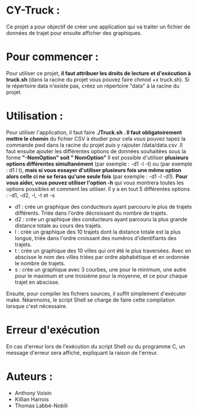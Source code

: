 # CY-Truck :
Ce projet a pour objectif de créer une application qui va traiter un fichier de données de trajet pour ensuite afficher des graphiques.

# Pour commencer :
Pour utiliser ce projet, **il faut attribuer les droits de lecture et d'exécution à truck.sh** (dans la racine du projet vous pouvez faire chmod +x truck.sh). Si le répertoire data n'existe pas, créez un répertoire "data" à la racine du projet.

# Utilisation :
Pour utiliser l'application, il faut faire **./Truck.sh **.** Il faut obligatoirement mettre le chemin** du fichier CSV à étudier pour cela vous pouvez tapez la commande pwd dans la racine du projet puis y rajouter /data/data.csv .Il faut ensuite ajouter les différentes options de données souhaitées sous la forme **"-NomOption" soit " NomOption"**
Il est possible d'utiliser **plusieurs options différentes simultanément** (par exemple : -d1 -l -t) ou (par exemple :  d1 l t), **mais si vous essayer d'utiliser plusieurs fois une même option alors celle ci ne se feras qu'une seule fois** (par exemple : -d1 -l -d1).
**Pour vous aider, vous pouvez utiliser l'option -h** qui vous montrera toutes les options possibles et comment les utiliser.
Il y a en tout 5 différentes options : -d1, -d2, -l, -t et -s
- d1 : crée un graphique des conducteurs ayant parcouru le plus de trajets différents. Triée dans l'ordre décroissant du nombre de trajets.
- d2 : crée un graphique des conducteurs ayant parcouru la plus grande distance totale au cours des trajets.
- l : crée un graphique des 10 trajets dont la distance totale est la plus longue, triée dans l'ordre croissant des numéros d'identifiants des trajets.
- t : crée un graphique des 10 villes qui ont été le plus traversées. Avec en abscisse le nom des villes triées par ordre alphabétique et en ordonnée le nombre de trajets.
- s : crée un graphique avec 3 courbes, une pour le minimum, une autre pour le maximum et une troisième pour la moyenne, et ce pour chaque trajet en abscisse.

Ensuite, pour compiler les fichiers sources, il suffit simplement d'exécuter make. Néanmoins, le script Shell se charge de faire cette compilation lorsque c'est nécessaire.

# Erreur d'exécution
En cas d'erreur lors de l'exécution du script Shell ou du programme C, un message d'erreur sera affiché, expliquant la raison de l'erreur.

# Auteurs :
- Anthony Voisin
- Killian Harrois
- Thomas Labbé-Nobili
